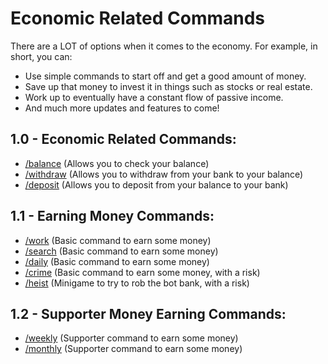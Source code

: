 # Economic Related Commands

There are a LOT of options when it comes to the economy. For example, in short, you can:
- Use simple commands to start off and get a good amount of money.
- Save up that money to invest it in things such as stocks or real estate.
- Work up to eventually have a constant flow of passive income.
- And much more updates and features to come!

## 1.0 - Economic Related Commands:
- [/balance](https://github.com/ketarre/information/blob/main/.%CE%B9balance.md) (Allows you to check your balance)
- [/withdraw](https://github.com/ketarre/information/blob/main/.%CE%B9withdraw.md) (Allows you to withdraw from your bank to your balance)
- [/deposit](https://github.com/ketarre/information/blob/main/.%CE%B9deposit.md) (Allows you to deposit from your balance to your bank)

## 1.1 - Earning Money Commands:
- [/work](https://github.com/ketarre/information/blob/main/%CE%B9work.md) (Basic command to earn some money)
- [/search](https://github.com/ketarre/information/blob/main/%CE%B9search.md) (Basic command to earn some money)
- [/daily](https://github.com/ketarre/information/blob/main/%CE%B9daily.md) (Basic command to earn some money)
- [/crime](https://github.com/ketarre/information/blob/main/%CE%B9crime.md) (Basic command to earn some money, with a risk)
- [/heist](https://github.com/ketarre/information/blob/main/%CE%B9heist.md) (Minigame to try to rob the bot bank, with a risk)

## 1.2 - Supporter Money Earning Commands:
- [/weekly](https://github.com/ketarre/information/blob/main/%CE%B9weekly.md) (Supporter command to earn some money)
- [/monthly](https://github.com/ketarre/information/blob/main/%CE%B9monthly.md) (Supporter command to earn some money)
